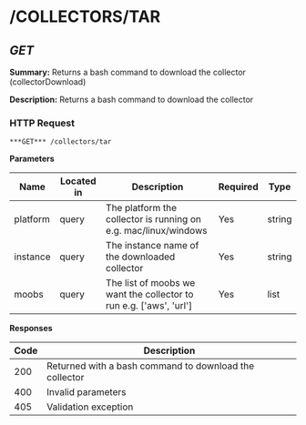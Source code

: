 # /COLLECTORS/TAR
## ***GET***

**Summary:** Returns a bash command to download the collector (collectorDownload)

**Description:** Returns a bash command to download the collector

### HTTP Request
`***GET*** /collectors/tar`

**Parameters**

| Name | Located in | Description | Required | Type |
| ---- | ---------- | ----------- | -------- | ---- |
| platform | query | The platform the collector is running on e.g. mac/linux/windows | Yes | string |
| instance | query | The instance name of the downloaded collector | Yes | string |
| moobs | query | The list of moobs we want the collector to run e.g. ['aws', 'url'] | Yes | list |

**Responses**

| Code | Description |
| ---- | ----------- |
| 200 | Returned with a bash command to download the collector |
| 400 | Invalid parameters |
| 405 | Validation exception |
